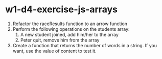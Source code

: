# w1-d4-exercise-js-arrays

1. Refactor the raceResults function to an arrow function
2. Perform the following operations on the students array:
   1. A new student joined, add him/her to the array
   2. Peter quit, remove him from the array
3. Create a function that returns the number of words in a string. If you want, use the value of content to test it.
